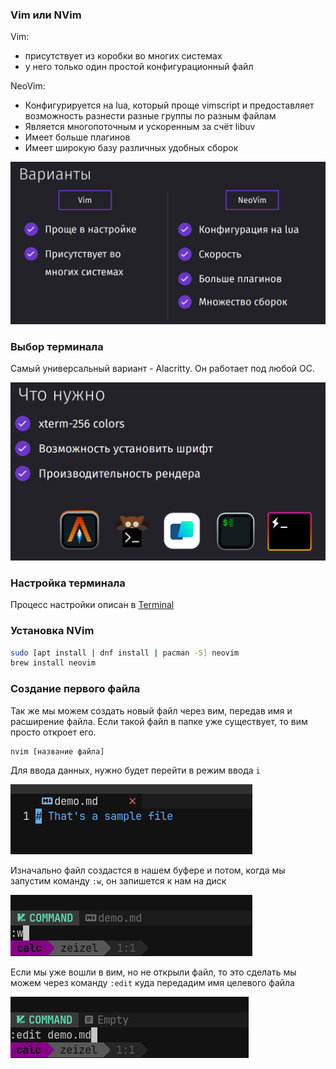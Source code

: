 ### Vim или NVim

Vim:

- присутствует из коробки во многих системах
- у него только один простой конфигурационный файл

NeoVim:

- Конфигурируется на lua, который проще vimscript и предоставляет возможность разнести разные группы по разным файлам
- Является многопоточным и ускоренным за счёт libuv
- Имеет больше плагинов
- Имеет широкую базу различных удобных сборок

![](_png/e9b23a97e0b0f104f589600dc62d0903.png)

### Выбор терминала

Самый универсальный вариант - Alacritty. Он работает под любой ОС.

![](_png/7db04d311209fc058b35e6396037ab38.png)

### Настройка терминала

Процесс настройки описан в [Terminal](../../Terminal.md)

### Установка NVim

```bash
sudo [apt install | dnf install | pacman -S] neovim
brew install neovim
```

### Создание первого файла

Так же мы можем создать новый файл через вим, передав имя и расширение файла. Если такой файл в папке уже существует, то вим просто откроет его.

```bash
nvim [название файла]
```

Для ввода данных, нужно будет перейти в режим ввода `i`

![](_png/6fc901625aaa1cbddb85d3de008fec97.png)

Изначально файл создастся в нашем буфере и потом, когда мы запустим команду `:w`, он запишется к нам на диск

![](_png/7e7ec3d14b0a2a9199f68b74957f8322.png)

Если мы уже вошли в вим, но не открыли файл, то это сделать мы можем через команду `:edit` куда передадим имя целевого файла

![](_png/3272eb9de807bcabddd0e1cb8ce7290e.png)
